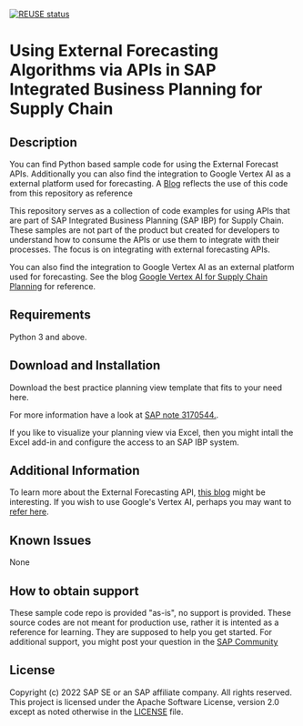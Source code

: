 [![REUSE status](https://api.reuse.software/badge/github.com/SAP-samples/integrated-business-planning-external-forecasting-python)](https://api.reuse.software/info/github.com/SAP-samples/integrated-business-planning-external-forecasting-python)

# Using External Forecasting Algorithms via APIs in SAP Integrated Business Planning for Supply Chain 


## Description

You can find Python based sample code for using the External Forecast APIs. Additionally you can also find the integration to Google Vertex AI as a external platform used for forecasting. A [Blog](https://saviodomnic.medium.com/google-vertex-ai-for-supply-chain-planning-a39039ad9c6b) reflects the use of this code from this repository as reference

This repository serves as a collection of code examples for using APIs that are part of SAP Integrated Business Planning (SAP IBP) for Supply Chain. These samples are not part of the product but created for developers to understand how to consume the APIs or use them to integrate with their processes. The focus is on integrating with external forecasting APIs.

You can also find the integration to Google Vertex AI as an external platform used for forecasting. See the blog [Google Vertex AI for Supply Chain Planning](https://saviodomnic.medium.com/google-vertex-ai-for-supply-chain-planning-a39039ad9c6b) for reference. 

## Requirements
Python 3 and above.

## Download and Installation
Download the best practice planning view template that fits to your need here.

For more information have a look at [SAP note 3170544.](https://launchpad.support.sap.com/#/notes/3170544).

If you like to visualize your planning view via Excel, then you might intall the Excel add-in and configure the access to an SAP IBP system.

## Additional Information
To learn more about the External Forecasting API, [this blog](https://blogs.sap.com/2022/05/11/how-to-forecast-using-custom-external-algorithms) might be interesting.
If you wish to use Google's Vertex AI, perhaps you may want to [refer here](https://cloud.google.com/vertex-ai).

## Known Issues
None

## How to obtain support 
These sample code repo is provided "as-is", no support is provided. These source codes are not meant for production use, rather it is intented as a reference for learning. They are supposed to help you get started. For additional support, you might post your question in the [SAP Community](https://answers.sap.com/questions/ask.html)
 
## License
Copyright (c) 2022 SAP SE or an SAP affiliate company. All rights reserved. This project is licensed under the Apache Software License, version 2.0 except as noted otherwise in the [LICENSE](LICENSE) file.

